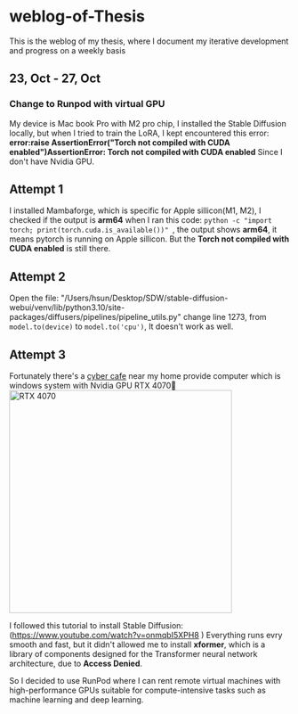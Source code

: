 # weblog-of-Thesis
This is the weblog of my thesis, where I document my iterative development and progress on a weekly basis

## 23, Oct - 27, Oct
### Change to Runpod with virtual GPU
My device is Mac book Pro with M2 pro chip, I installed the Stable Diffusion locally, but when I tried to train the LoRA, I kept encountered this error:
**error:raise AssertionError("Torch not compiled with CUDA enabled")AssertionError: Torch not compiled with CUDA enabled**
Since I don't have Nvidia GPU.

## Attempt 1
I installed Mambaforge, which is specific for Apple sillicon(M1, M2), I checked if the output is **arm64** when I ran this code: 
```python -c "import torch; print(torch.cuda.is_available())" ```, the output shows **arm64**, it means pytorch is running on Apple sillicon.
But the **Torch not compiled with CUDA enabled** is still there.

## Attempt 2
Open the file: "/Users/hsun/Desktop/SDW/stable-diffusion-webui/venv/lib/python3.10/site-packages/diffusers/pipelines/pipeline_utils.py"
change line 1273, from ```model.to(device)``` to ```model.to('cpu')```, It doesn't work as well.

## Attempt 3
Fortunately there's a [cyber cafe](https://maps.app.goo.gl/wpHhDhVvc8A6ESWa8 "cyber cafe") near my home provide computer which is windows system with Nvidia GPU RTX 4070🥳
<img src="https://github.com/HanHsunShih/weblog-of-Thesis/blob/main/images/IMG_1296%20(1).jpg?raw=true" alt="RTX 4070" width="400"/>

I followed this tutorial to install Stable Diffusion: (https://www.youtube.com/watch?v=onmqbI5XPH8 )
Everything runs evry smooth and fast, but it didn't allowed me to install **xformer**, which is a library of components designed for the Transformer neural network architecture, due to **Access Denied**.

So I decided to use RunPod where I can rent remote virtual machines with high-performance GPUs suitable for compute-intensive tasks such as machine learning and deep learning.
